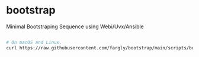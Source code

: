 
# bootstrap

Minimal Bootstraping Sequence using Webi/Uvx/Ansible

```bash

# On macOS and Linux.
curl https://raw.githubusercontent.com/fargly/bootstrap/main/scripts/bootstrap.sh | sh

```
